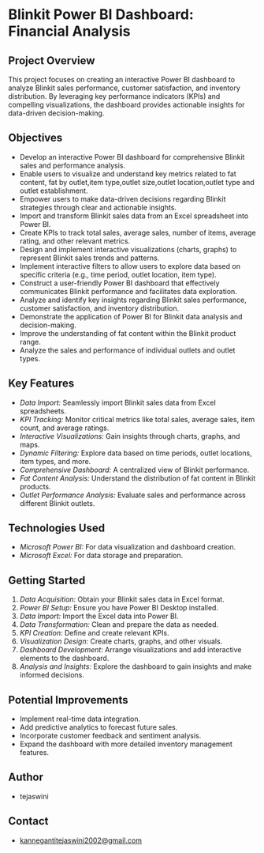 # Blinkit Power BI Dashboard: Financial Analysis

## Project Overview

This project focuses on creating an interactive Power BI dashboard to analyze Blinkit sales performance, customer satisfaction, and inventory distribution. By leveraging key performance indicators (KPIs) and compelling visualizations, the dashboard provides actionable insights for data-driven decision-making.

## Objectives

* Develop an interactive Power BI dashboard for comprehensive Blinkit sales and performance analysis.
* Enable users to visualize and understand key metrics related to fat content, fat by outlet,item type,outlet size,outlet location,outlet type and outlet establishment.
* Empower users to make data-driven decisions regarding Blinkit strategies through clear and actionable insights.
* Import and transform Blinkit sales data from an Excel spreadsheet into Power BI.
* Create KPIs to track total sales, average sales, number of items, average rating, and other relevant metrics.
* Design and implement interactive visualizations (charts, graphs) to represent Blinkit sales trends and patterns.
* Implement interactive filters to allow users to explore data based on specific criteria (e.g., time period, outlet location, item type).
* Construct a user-friendly Power BI dashboard that effectively communicates Blinkit performance and facilitates data exploration.
* Analyze and identify key insights regarding Blinkit sales performance, customer satisfaction, and inventory distribution.
* Demonstrate the application of Power BI for Blinkit data analysis and decision-making.
* Improve the understanding of fat content within the Blinkit product range.
* Analyze the sales and performance of individual outlets and outlet types.

## Key Features

* *Data Import:* Seamlessly import Blinkit sales data from Excel spreadsheets.
* *KPI Tracking:* Monitor critical metrics like total sales, average sales, item count, and average ratings.
* *Interactive Visualizations:* Gain insights through charts, graphs, and maps.
* *Dynamic Filtering:* Explore data based on time periods, outlet locations, item types, and more.
* *Comprehensive Dashboard:* A centralized view of Blinkit performance.
* *Fat Content Analysis:* Understand the distribution of fat content in Blinkit products.
* *Outlet Performance Analysis:* Evaluate sales and performance across different Blinkit outlets.

## Technologies Used

* *Microsoft Power BI:* For data visualization and dashboard creation.
* *Microsoft Excel:* For data storage and preparation.

## Getting Started

1.  *Data Acquisition:* Obtain your Blinkit sales data in Excel format.
2.  *Power BI Setup:* Ensure you have Power BI Desktop installed.
3.  *Data Import:* Import the Excel data into Power BI.
4.  *Data Transformation:* Clean and prepare the data as needed.
5.  *KPI Creation:* Define and create relevant KPIs.
6.  *Visualization Design:* Create charts, graphs, and other visuals.
7.  *Dashboard Development:* Arrange visualizations and add interactive elements to the dashboard.
8.  *Analysis and Insights:* Explore the dashboard to gain insights and make informed decisions.

## Potential Improvements

* Implement real-time data integration.
* Add predictive analytics to forecast future sales.
* Incorporate customer feedback and sentiment analysis.
* Expand the dashboard with more detailed inventory management features.

## Author

* tejaswini 

## Contact

* kannegantitejaswini2002@gmail.com
